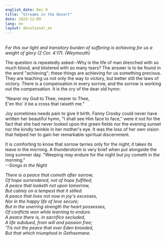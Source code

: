 ```yaml
---
english_date: Dec 9
title: "Streams in the Desert"
date: 2023-12-09
lang: en
layout: devotional_en
---
```





<p><br/> <em>For this our light and transitory burden of suffering is achieving for us a weight of glory (2 Cor. 4:17). (Weymouth)</em>

</p>

<p>The question is repeatedly asked--Why is the life of man drenched with so much blood, and blistered with so many tears? The answer is to be found in the word "achieving"; these things are achieving for us something precious. They are teaching us not only the way to victory, but better still the laws of victory. There is a compensation in every sorrow, and the sorrow is working out the compensation. It is the cry of the dear old hymn:

</p>

<p>"Nearer my God to Thee, nearer to Thee,<br/> E'en tho' it be a cross that raiseth me."

</p>

<p>Joy sometimes needs pain to give it birth. Fanny Crosby could never have written her beautiful hymn, "I shall see Him face to face," were it not for the fact that she had never looked upon the green fields nor the evening sunset nor the kindly twinkle in her mother's eye. It was the loss of her own vision that helped her to gain her remarkable spiritual discernment.

</p>

<p>It is comforting to know that sorrow tarries only for the night; it takes its leave in the morning. A thunderstorm is very brief when put alongside the long summer day. "Weeping may endure for the night but joy cometh in the morning."<br/> <em>--Songs in the Night</em>

</p>

<p><em>There is a peace that cometh after sorrow,<br/> Of hope surrendered, not of hope fulfilled;<br/> A peace that looketh not upon tomorrow,<br/> But calmly on a tempest that it stilled.<br/> A peace that lives not now in joy's excesses,<br/> Nor in the happy life of love secure;<br/> But in the unerring strength the heart possesses,<br/> Of conflicts won while learning to endure.<br/> A peace there is, in sacrifice secluded,<br/> A life subdued, from will and passion free;<br/> 'Tis not the peace that over Eden brooded,</em><br/> <em>But that which triumphed in Gethsemane</em>.

</p>

<p></p>